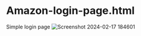 # Amazon-login-page.html
 Simple login page
![Screenshot 2024-02-17 184601](https://github.com/Tanvipatel28/Amazon-login-page.html/assets/155800966/f6ada154-f246-474d-8683-60bb9829c9f0)
